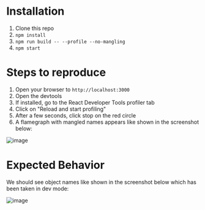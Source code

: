 # Installation

1. Clone this repo
2. `npm install`
3. `npm run build -- --profile --no-mangling`
4. `npm start`

# Steps to reproduce

1. Open your browser to `http://localhost:3000`
2. Open the devtools
3. If installed, go to the React Developer Tools profiler tab
4. Click on "Reload and start profiling"
5. After a few seconds, click stop on the red circle
6. A flamegraph with mangled names appears like shown in the screenshot below:

![image](https://github.com/inside/no-mangling-option/assets/107884/0233417f-875e-43f9-b7aa-546adb847ae5)

# Expected Behavior

We should see object names like shown in the screenshot below which has been taken in dev mode:

![image](https://github.com/inside/no-mangling-option/assets/107884/ed372007-9a13-4327-8377-12b05f1efc2f)
